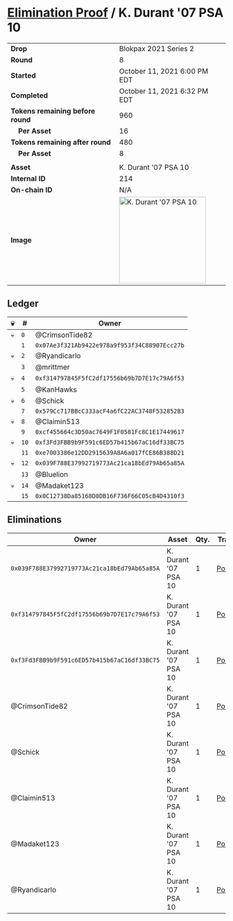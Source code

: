 # [Elimination Proof](./readme.md) / K. Durant &#039;07 PSA 10

|||
|---|---|
| **Drop** | Blokpax 2021 Series 2 |
| **Round** | 8 |
| **Started** | October 11, 2021 6:00 PM EDT |
| **Completed** | October 11, 2021 6:32 PM EDT |
| **Tokens remaining before round** | 960 |
| **&nbsp;&nbsp;&nbsp;&nbsp;Per Asset** | 16 |
| **Tokens remaining after round** | 480 |
| **&nbsp;&nbsp;&nbsp;&nbsp;Per Asset** | 8 |
| | |
| **Asset** | K. Durant &#039;07 PSA 10 |
| **Internal ID** | 214 |
| **On-chain ID** | N/A |
| **Image** | <img src="https://tcdn.blokpax.com/9484ebfa-6395-4ca1-b4aa-ce375d435190/b8383bede0fe7fe09235b514f43361c4b73382764223b87e6fa2707063f398bf.jpg" height="200" alt="K. Durant &#039;07 PSA 10" /> |

## Ledger

| 💀 | # | Owner |
| --- | --- | --- |
| 💀 | `0` | @CrimsonTide82 |
|  | `1` | `0x07Ae3f321Ab9422e978a9f953f34C88907Ecc27b` |
| 💀 | `2` | @Ryandicarlo |
|  | `3` | @mrittmer |
| 💀 | `4` | `0xf314797845F5fC2df17556b69b7D7E17c79A6f53` |
|  | `5` | @KanHawks |
| 💀 | `6` | @Schick |
|  | `7` | `0x579Cc717BBcC333acF4a6fC22AC3748F532852B3` |
| 💀 | `8` | @Claimin513 |
|  | `9` | `0xcf455664c3D50ac7649F1F0581Fc8C1E17449617` |
| 💀 | `10` | `0xf3Fd3FBB9b9F591c6ED57b415b67aC16df33BC75` |
|  | `11` | `0xe7003386e12DD2915639A8A6a017fCE86B388D21` |
| 💀 | `12` | `0x039F788E37992719773Ac21ca18bEd79Ab65a85A` |
|  | `13` | @Bluelion |
| 💀 | `14` | @Madaket123 |
|  | `15` | `0x0C12738Da85168D0DB16F736F66C05cB4D4310f3` |


## Eliminations

| Owner | Asset | Qty. | Transaction |
| --- | --- | --- | --- |
| `0x039F788E37992719773Ac21ca18bEd79Ab65a85A` | K. Durant '07 PSA 10 | 1 | [Polygonscan](https://polygonscan.com/tx/0xfdbecac2c2dc81cecc0044eed98062e45315f3442cd35723db1920a44b27ef95) |
| `0xf314797845F5fC2df17556b69b7D7E17c79A6f53` | K. Durant '07 PSA 10 | 1 | [Polygonscan](https://polygonscan.com/tx/0xcb7f9f121ab5ded280682ec8037f37cad640edad6bad9a2afb90ea66e37ea5f8) |
| `0xf3Fd3FBB9b9F591c6ED57b415b67aC16df33BC75` | K. Durant '07 PSA 10 | 1 | [Polygonscan](https://polygonscan.com/tx/0x9860131c162e2f25011678f78d6ca741afdf776291a862ed32b01c33b2dcda24) |
| @CrimsonTide82 | K. Durant '07 PSA 10 | 1 | [Polygonscan](https://polygonscan.com/tx/0xdc67bf25781e525cdbaa74ec648cac314964b0c915679eb09bdf7b84a4035f03) |
| @Schick | K. Durant '07 PSA 10 | 1 | [Polygonscan](https://polygonscan.com/tx/0x078bb0ceb44c3c0cfb55a52e7a5fe8a800112fc6750f40b19c61574a62c56cc7) |
| @Claimin513 | K. Durant '07 PSA 10 | 1 | [Polygonscan](https://polygonscan.com/tx/0x304191c7308ef6339bb4330168475fd327a3bea8cca97fb3c99b1b1ac8bf6557) |
| @Madaket123 | K. Durant '07 PSA 10 | 1 | [Polygonscan](https://polygonscan.com/tx/0xce46a8f18deb177e35a4881cb983c41bacfb77a04710cc7be0e6349675056761) |
| @Ryandicarlo | K. Durant '07 PSA 10 | 1 | [Polygonscan](https://polygonscan.com/tx/0x6f8633896b1053a498cf5cfca5c2cdf2f9590571292b6473f2eb45d730353f75) |
